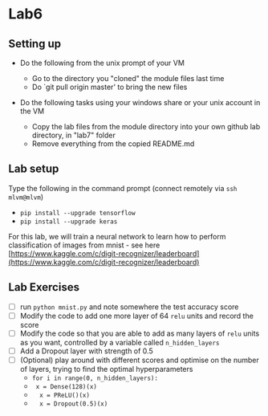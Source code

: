 # Lab6

## Setting up 
* Do the following from the unix prompt of your VM
	* Go to the directory you "cloned" the module files last time
	* Do `git pull origin master' to bring the new files

* Do the following tasks using your windows share or your unix account in the VM	
	* Copy the lab files from the module directory into your own github lab directory, in "lab7" folder
	* Remove everything from the copied README.md


## Lab setup

Type the following in the command prompt (connect remotely via ``ssh mlvm@mlvm``)

* ``pip install --upgrade tensorflow``
* ``pip install --upgrade keras`` 

For this lab, we will train a neural network to learn how to perform classification of images from mnist - see here [https://www.kaggle.com/c/digit-recognizer/leaderboard](https://www.kaggle.com/c/digit-recognizer/leaderboard)

## Lab Exercises 

- [ ] run ``python mnist.py`` and note somewhere the test accuracy score
- [ ] Modify the code to add one more layer of 64 ``relu`` units and record the score
- [ ] Modify the code so that you are able to add as many layers of ``relu`` units as you want, controlled by a variable called ``n_hidden_layers``
- [ ] Add a Dropout layer with strength of 0.5
- [ ] (Optional) play around with different scores and optimise on the number of layers, trying to find the optimal hyperparameters
   * ``for i in range(0, n_hidden_layers): ``
   *  `` x = Dense(128)(x)``
   * ``  x = PReLU()(x)``
   * ``  x = Dropout(0.5)(x)``
